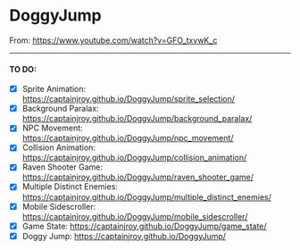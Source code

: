 # DoggyJump
From: https://www.youtube.com/watch?v=GFO_txvwK_c

---
#### TO DO:
- [x] Sprite Animation: https://captainjroy.github.io/DoggyJump/sprite_selection/
- [x] Background Paralax: https://captainjroy.github.io/DoggyJump/background_paralax/
- [x] NPC Movement: https://captainjroy.github.io/DoggyJump/npc_movement/
- [x] Collision Animation: https://captainjroy.github.io/DoggyJump/collision_animation/
- [x] Raven Shooter Game: https://captainjroy.github.io/DoggyJump/raven_shooter_game/
- [x] Multiple Distinct Enemies: https://captainjroy.github.io/DoggyJump/multiple_distinct_enemies/
- [x] Mobile Sidescroller: https://captainjroy.github.io/DoggyJump/mobile_sidescroller/
- [x] Game State: https://captainjroy.github.io/DoggyJump/game_state/
- [x] Doggy Jump: https://captainjroy.github.io/DoggyJump/